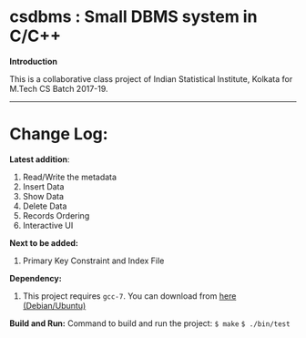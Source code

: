 # csdbms : Small DBMS system in C/C++ 

**Introduction**

This is a collaborative class project of Indian Statistical Institute, Kolkata for M.Tech CS Batch 2017-19.

****
# Change Log:

**Latest addition**:
1. Read/Write the metadata
2. Insert Data
3. Show Data
4. Delete Data
5. Records Ordering
6. Interactive UI

**Next to be added:**
1. Primary Key Constraint and Index File


**Dependency:**
1. This project requires `gcc-7`. You can download from [here (Debian/Ubuntu)](https://packages.debian.org/buster/gcc-7-base)

**Build and Run:**
Command to build and run the project:
`$ make`
`$ ./bin/test`
